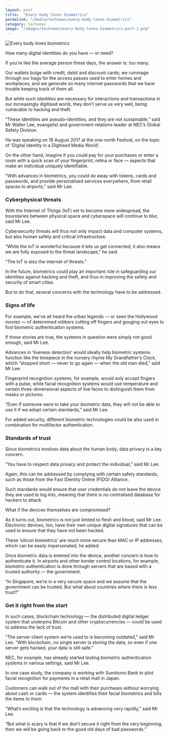 ```yaml
---
layout: post
title:  "Every body loves biometrics"
permalink: "/media/technews/every-body-loves-biometrics"
category: technews
image: "/images/technews/every-body-loves-biometrics-part-1.png"
---
```


![Every body loves biometrics]({{site.baseurl}}/images/technews/every-body-loves-biometrics-part-1.png)

How many digital identities do you have — or need?

If you’re like the average person these days, the answer is: too many.

Our wallets bulge with credit, debit and discount cards; we rummage through our bags for the access passes used to enter homes and workplaces; and we generate so many internet passwords that we have trouble keeping track of them all.

But while such identities are necessary for interactions and transactions in our increasingly digitised world, they don’t serve us very well, being vulnerable to hacking and theft.

“These identities are pseudo-identities, and they are not sustainable,” said Mr Walter Lee, evangelist and government relations leader at NEC’s Global Safety Division.

He was speaking on 18 August 2017 at the one-north Festival, on the topic of ‘Digital Identity in a Digitised Media World’.

On the other hand, imagine if you could pay for your purchases or enter a room with a quick scan of your fingerprint, retina or face — aspects that make an individual uniquely identifiable.

“With advances in biometrics, you could do away with tokens, cards and passwords, and provide personalised services everywhere, from retail spaces to airports,” said Mr Lee.

### **Cyberphysical threats**
With the Internet of Things (IoT) set to become more widespread, the boundaries between physical space and cyberspace will continue to blur, said Mr Lee.

Cybersecurity threats will thus not only impact data and computer systems, but also human safety and critical infrastructure.

“While the IoT is wonderful because it lets us get connected, it also means we are fully exposed to the threat landscape,” he said.

“The IoT is also the internet of threats.”

In the future, biometrics could play an important role in safeguarding our identities against hacking and theft, and thus in improving the safety and security of smart cities.

But to do that, several concerns with the technology have to be addressed.

### **Signs of life**
For example, we’ve all heard the urban legends — or seen the Hollywood movies — of determined robbers cutting off fingers and gouging out eyes to fool biometric authentication systems.

If these stories are true, the systems in question were simply not good enough, said Mr Lee.

Advances in ‘liveness detection’ would ideally help biometric systems function like the timepiece in the nursery rhyme My Grandfather’s Clock, which “stopped short — never to go again — when the old man died,” said Mr Lee.

Fingerprint recognition systems, for example, would only accept fingers with a pulse, while facial recognition systems would use temperature and certain three-dimensional aspects of live faces to distinguish them from masks or pictures.

“Even if someone were to take your biometric data, they will not be able to use it if we adopt certain standards,” said Mr Lee.

For added security, different biometric technologies could be also used in combination for multifactor authentication.

### **Standards of trust**
Since biometrics involves data about the human body, data privacy is a key concern.

“You have to respect data privacy and protect the individual,” said Mr Lee.

Again, this can be addressed by complying with certain safety standards, such as those from the Fast IDentity Online (FIDO) Alliance.

Such standards would ensure that user credentials do not leave the device they are used to log into, meaning that there is no centralised database for hackers to attack.

What if the devices themselves are compromised?

As it turns out, biometrics is not just limited to flesh and blood, said Mr Lee. Electronic devices, too, have their own unique digital signatures that can be used to ensure that they have not been hacked.

These ‘silicon biometrics’ are much more secure than MAC or IP addresses, which can be easily impersonated, he added.

Once biometric data is entered into the device, another concern is how to authenticate it. In airports and other border control locations, for example, biometric authentication is done through servers that are based with a trusted authority — the government.

“In Singapore, we’re in a very secure space and we assume that the government can be trusted. But what about countries where there is less trust?”

### **Get it right from the start**
In such cases, blockchain technology — the distributed digital ledger system that underpins Bitcoin and other cryptocurrencies — could be used to address the lack of trust.

“The server-client system we’re used to is becoming outdated,” said Mr Lee. “With blockchain, no single server is storing the data, so even if one server gets hacked, your data is still safe.”

NEC, for example, has already started testing biometric authentication systems in various settings, said Mr Lee.

In one case study, the company is working with Sumitomo Bank to pilot facial recognition for payments in a retail mall in Japan.

Customers can walk out of the mall with their purchases without worrying about cash or cards — the system identifies their facial biometrics and bills the items to them.

“What’s exciting is that the technology is advancing very rapidly,” said Mr Lee.

“But what is scary is that if we don’t secure it right from the very beginning, then we will be going back to the good old days of bad passwords.”


